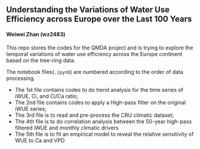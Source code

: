 ## Understanding the Variations of Water Use Efficiency across Europe over the Last 100 Years
#### Weiwei Zhan (wz2483)

This repo stores the codes for the QMDA project and is trying to explore the temporal variations of water use efficiency across the Europe continent based on the tree-ring data.

The notebook files(`.ipynb`) are numbered according to the order of data processing. 
* The 1st file contains codes to do trend analysis for the time series of iWUE, Ci, and Ci/Ca ratio;
* The 2nd file contains codes to apply a High-pass filter on the original iWUE series;
* The 3rd file is to read and pre-process the CRU climatic dataset;
* The 4th file is to do correlation analysis between the 50-year high-pass filtered iWUE and monthly climatic drivers
* The 5th file is to fit an empirical model to reveal the relative sensitivity of WUE to Ca and VPD
